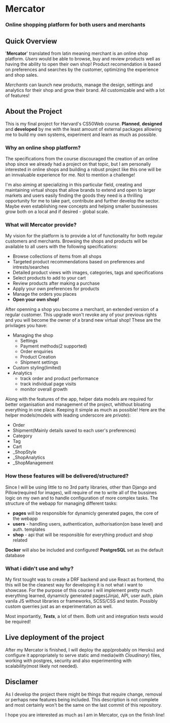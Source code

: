 # Mercator
### Online shopping platform for both users and merchants

## Quick Overview
'**Mercator**' translated from latin meaning merchant is an online shop platform. *Users* would be able to browse, 
buy and review products well as having the ability to open their own shop! Product recomendation is based on 
preferences and searches by the customer, optimizing the experience and shop sales.

*Merchants* can launch new products, manage the design, settings and analytics for their shop and grow their
brand. All customizable and with a lot of features!


## About the Project
This is my final project for Harvard's CS50Web course. **Planned**, **designed** and **developed** by me with 
the least amount of external packages allowing me to build my own systems, experiment and learn as much as 
possible.

### Why an online shop platform?
The specifications from the course discouraged the creation of an online shop since we already had a project 
on that topic, but I am personally interested in online shops and building a robust project like this one 
will be an innvaluable experience for me. Not to mention a challenge! 

I'm also aiming at specializing in this particular field, creating and maintaining virtual shops that allow 
brands to extend and open to larger markets and users easily finding the goods they need is a thrilling 
opportunity for me to take part, contribute and further develop the sector. Maybe even establishing new 
concepts and helping smaller bussinesses grow both on a local and if desired - global scale.

### What will Mercator provide?
My vision for the platform is to provide a lot of functionality for both regular customers and merchants. 
Browsing the shops and products will be available to all users with the following specifications:
- Browse collections of items from all shops
- Targeted product recommendations based on preferences and intrests/searches
- Detailed product views with images, categories, tags and specifications
- Select products to add to your cart
- Review products after making a purchase
- Apply your own preferences for products
- Manage the orders you places
- **Open your own shop!**

After openning a shop you become a merchant, an extended version of a regular customer. This upgrade 
won't revoke any of your previous rights and you will become the owner of a brand new virtual shop!
These are the privilages you have:
- Managing the shop
    - Settings
    - Payment methods(2 supported)
    - Order enquiries
    - Product Creation
    - Shipment settings
- Custom styling(limited)
- Analytics
    - track order and product performance
    - track individual page visits
    - monitor overall growth 

Along with the features of the app, helper data models are required for better organisation and 
management of the project, whithout bloating everything in one place. Keeping it simple as much as 
possible! Here are the helper models(models with leading underscore are *private*):
- Order
- Shipment(Mainly details saved to each user's preferences)
- Category
- Tag
- Cart
- _ShopStyle
- _ShopAnalytics
- _ShopManagement

### How these features will be delivered/structured?
Since I will be using little to no 3rd party libraries, other than Django and Pillow(required for 
images), will require of me to write all of the bussines logic on my own and to handle configuration 
of more complex tasks. The structure of the webapp for managing different tasks:
- **pages** will be responsible for dynamicly generated pages, the core of the webapp 
- **users** - handling users, authentication, authorisation(on base level) and auth. templates
- **shop** - api that will be responsible for everything product and shop related

**Docker** will also be included and configured!
**PostgreSQL** set as the default database

### What i didn't use and why?
My first tought was to create a DRF backend and use React as frontend, tho this will
be the cleanest way for developing it is not what i want to showcase.
For the purpose of this course I will implement pretty much everything learned, 
dynamicly generated pages(Jinja), API, user auth, plain vanila JS without libraries or
frameworks, SCSS/CSS and testin. Possibly custom querries just as an experimentation
as well.

Most importantly, ***Tests***, a lot of them. Both unit and integration tests would be required!


## Live deployment of the project
After my Mercator is finished, I will deploy the app(probably on Heroku) and configure it 
appropriately to serve static amd media(with *Cloudinary*) files, working with postgres, 
security and also experimenting with scalability(most likely not needed).


## Disclamer
As I develop the project there might be things that require change, removal or perhaps 
new features being included. This description is not complete and most certainly won't be 
the same on the last commit of this repository. 

I hope you are interested as much as I am in Mercator, cya on the finish line!
